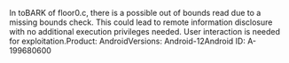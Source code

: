 In toBARK of floor0.c, there is a possible out of bounds read due to a missing bounds check. This could lead to remote information disclosure with no additional execution privileges needed. User interaction is needed for exploitation.Product: AndroidVersions: Android-12Android ID: A-199680600